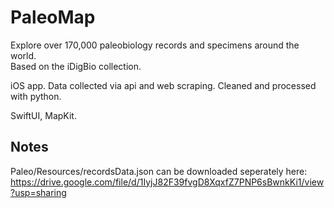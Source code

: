 # PaleoMap

Explore over 170,000 paleobiology records and specimens around the world.  
Based on the iDigBio collection. 

iOS app. Data collected via api and web scraping. Cleaned and processed with python. 

SwiftUI, MapKit.

## Notes

Paleo/Resources/recordsData.json can be downloaded seperately here: https://drive.google.com/file/d/1IyjJ82F39fvgD8XqxfZ7PNP6sBwnkKi1/view?usp=sharing
